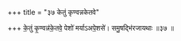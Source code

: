 +++
title = "३७ केतुं कृण्वन्नकेतवे"

+++
के॒तुं कृ॒ण्वन्न॑के॒तवे॒ पेशो॑ मर्याऽअपे॒शसे॑। समु॒षद्भि॑रजायथाः ॥३७ ॥